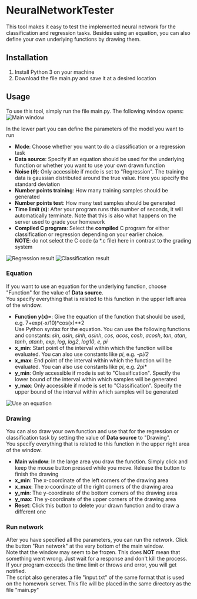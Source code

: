 # NeuralNetworkTester

This tool makes it easy to test the implemented neural network for the classification and regression tasks. Besides using an equation, you can also define your own underlying functions by drawing them.

## Installation

1. Install Python 3 on your machine
2. Download the file main.py and save it at a desired location

## Usage

To use this tool, simply run the file main.py. The following window opens:  
![Main window](https://user-images.githubusercontent.com/10931987/31255236-1fec3022-aa2c-11e7-83fd-e00aa8cf1dfe.png)

In the lower part you can define the parameters of the model you want to run
* **Mode**: Choose whether you want to do a classification or a regression task
* **Data source**: Specify if an equation should be used for the underlying function or whether you want to use your own drawn function
* **Noise ($\theta$)**: Only accessible if mode is set to "Regression". The training data is gaussian distributed around the true value. Here you specify the standard deviation
* **Number points training**: How many training samples should be generated
* **Number points test**: How many test samples should be generated
* **Time limit (s)**: After your program runs this number of seconds, it will automatically terminate. Note that this is also what happens on the server used to grade your homework
* **Compiled C program**: Select the **compiled** C program for either classification or regression depending on your earlier choice.  
**NOTE**: do not select the C code (a *.c file) here in contrast to the grading system

![Regression result](https://user-images.githubusercontent.com/10931987/31256331-172ed60a-aa32-11e7-9bf6-466533cfc5f9.png)
![Classification result](https://user-images.githubusercontent.com/10931987/31256868-58558f86-aa35-11e7-80b7-f4662bfdf4be.png)

### Equation

If you want to use an equation for the underlying function, choose "Function" for the value of **Data source**.  
You specify everything that is related to this function in the upper left area of the window.
* **Function y(x)=**: Give the equation of the function that should be used, e.g. 7+exp(-x/10)*cos(x)**2  
  Use Python syntax for the equation. You can use the following functions and constants: *sin*, *asin*, *sinh*, *asinh*, *cos*, *acos*, *cosh*, *acosh*, *tan*, *atan*, *tanh*, *atanh*, *exp*, *log*, *log2*, *log10*, *e*, *pi*
* **x_min**: Start point of the interval within which the function will be evaluated. You can also use constants like *pi*, e.g. *-pi/2*
* **x_max**: End point of the interval within which the function will be evaluated. You can also use constants like *pi*, e.g. *2*pi*
* **y_min**: Only accessible if mode is set to "Classification". Specify the lower bound of the interval within which samples will be generated
* **y_max**: Only accessible if mode is set to "Classification". Specify the upper bound of the interval within which samples will be generated

![Use an equation](https://user-images.githubusercontent.com/10931987/31256189-3b0ac29c-aa31-11e7-9641-193cb31e9d31.png)

### Drawing

You can also draw your own function and use that for the regression or classification task by setting the value of **Data source** to "Drawing".  
You specify everything that is related to this function in the upper right area of the window.
* **Main window**: In the large area you draw the function. Simply click and keep the mouse button pressed while you move. Release the button to finish the drawing
* **x_min**: The x-coordinate of the left corners of the drawing area
* **x_max**: The x-coordinate of the right corners of the drawing area
* **y_min**: The y-coordinate of the bottom corners of the drawing area
* **y_max**: The y-coordinate of the upper corners of the drawing area
* **Reset**: Click this button to delete your drawn function and to draw a different one

### Run network

After you have specified all the parameters, you can run the network. Click the button "Run network" at the very bottom of the main window.  
Note that the window may seem to be frozen. This does **NOT** mean that something went wrong. Just wait for a response and don't kill the process.  
If your program exceeds the time limit or throws and error, you will get notified.  
The script also generates a file "input.txt" of the same format that is used on the homework server. This file will be placed in the same directory as the file "main.py"